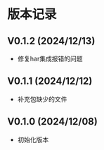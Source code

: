 # 版本记录

## V0.1.2 (2024/12/13)
 - 修复har集成报错的问题

## V0.1.1 (2024/12/12)
 - 补充包缺少的文件

## V0.1.0 (2024/12/08)
 - 初始化版本